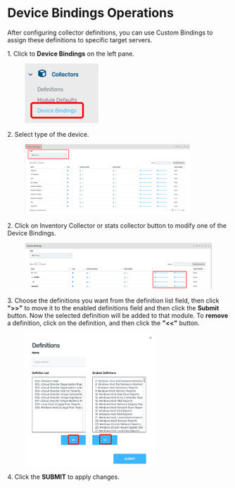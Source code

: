 # Device Bindings Operations

After configuring collector definitions, you can use Custom Bindings to assign these definitions to specific target servers.

1\.      Click to **Device Bindings** on the left pane.

<div align="left">

<figure><img src="../../.gitbook/assets/image (723).png" alt=""><figcaption></figcaption></figure>

</div>

2\.      Select type of the device.

<div align="left">

<figure><img src="../../.gitbook/assets/image (725).png" alt="" width="375"><figcaption></figcaption></figure>

</div>

2\.      Click on Inventory Collector or stats collector button to modify one of the Device Bindings.

<figure><img src="../../.gitbook/assets/image (726).png" alt=""><figcaption></figcaption></figure>

3\.      Choose the definitions you want from the definition list field, then click **">>"** to move it to the enabled definitions field and then click the **Submit** button. Now the selected definition will be added to that module. To **remove** a definition, click on the definition, and then click the **"<<"** button.

<div align="left">

<figure><img src="../../.gitbook/assets/image (259).png" alt="" width="295"><figcaption></figcaption></figure>

</div>

4\.       Click the **SUBMIT** to apply changes.
